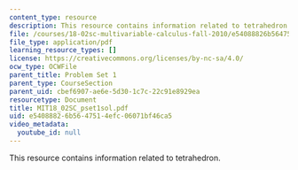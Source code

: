 ```yaml
---
content_type: resource
description: This resource contains information related to tetrahedron.
file: /courses/18-02sc-multivariable-calculus-fall-2010/e54088826b5647514efc06071bf46ca5_MIT18_02SC_pset1sol.pdf
file_type: application/pdf
learning_resource_types: []
license: https://creativecommons.org/licenses/by-nc-sa/4.0/
ocw_type: OCWFile
parent_title: Problem Set 1
parent_type: CourseSection
parent_uid: cbef6907-ae6e-5d30-1c7c-22c91e8929ea
resourcetype: Document
title: MIT18_02SC_pset1sol.pdf
uid: e5408882-6b56-4751-4efc-06071bf46ca5
video_metadata:
  youtube_id: null
---
```

This resource contains information related to tetrahedron.